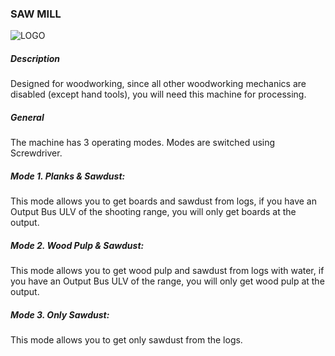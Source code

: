 ### SAW MILL
![LOGO](https://gtimpact.space/media/gregtech/sawmill.png)
##### Description
Designed for woodworking, since all other woodworking mechanics are disabled (except hand tools), you will need this machine for processing.
##### General
The machine has 3 operating modes. Modes are switched using Screwdriver.
##### Mode 1. Planks & Sawdust:
This mode allows you to get boards and sawdust from logs, if you have an Output Bus ULV of the shooting range, you will only get boards at the output.
##### Mode 2. Wood Pulp & Sawdust:
This mode allows you to get wood pulp and sawdust from logs with water, if you have an Output Bus ULV of the range, you will only get wood pulp at the output.
##### Mode 3. Only Sawdust:
This mode allows you to get only sawdust from the logs.
